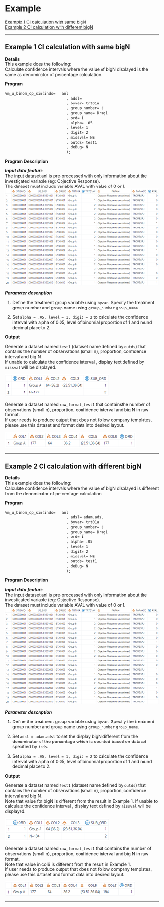 # Example

[Example 1 CI calculation with same bigN](#example-1-ci-calculation-with-same-bign)<br>
[Example 2 CI calculation with different bigN](#example-2-ci-calculation-with-different-bign)<br>

---


## Example 1 CI calculation with same bigN

**Details**<br>
This example does the following:<br>
Calculate confidence intervals where the value of bigN displayed is the same as denominator of percentage calculation.<br>

**Program**<br>

```sas
%m_u_binom_cp_sin(inds=   anl
							, adsl=
							, byvar= trt01a
							, group_number= 1
							, group_name= Drug1
							, ord= 1
							, alpha= .05
							, level= 1
							, digit= 2
							, missval= NE
							, outds= test1
							, deBug= N
							);
```
**Program Description**<br>

***Input data feature***<br>
The input dataset anl is pre-processed with only information about the investigated variable (eg: Objective Response). <br>
The dataset must include variable AVAL with value of 0 or 1. 
![Input1](input1.png)

***Parameter description***<br>
1. Define the treatment group variable using `byvar`. Specify the treatment group number and group name using `group_number` `group_name`. <br>

2. Set `alpha = .05, level = 1, digit = 2` to calculate the confidence interval with alpha of 0.05, level of binomial proportion of 1 and round decimal place to 2.<br>

**Output**<br>

Generate a dataset named `test1` (dataset name defined by `outds`) that contains the number of observations (small n), proportion, confidence interval and big N.<br>
If unable to calculate the confidence interval , display text defined by `missval` will be displayed.<br>

 ![Output1](output1.png)

Generate a dataset named `raw_format_test1` that containsthe number of observations (small n), proportion, confidence interval and big N in raw format.<br>
If user needs to produce output that does not follow company templates, please use this dataset and format data into desired layout.<br>

![Output2](output2.png)

---

## Example 2 CI calculation with different bigN

**Details**<br>
This example does the following:<br>
Calculate confidence intervals where the value of bigN displayed is different from the denominator of percentage calculation.<br>

**Program**<br>

```sas
%m_u_binom_cp_sin(inds=   anl
							, adsl= adam.adsl
							, byvar= trt01a
							, group_number= 1
							, group_name= Drug1
							, ord= 1
							, alpha= .05
							, level= 1
							, digit= 2
							, missval= NE
							, outds= test1
							, deBug= N
							);
```
**Program Description**<br>

***Input data feature***<br>
The input dataset anl is pre-processed with only information about the investigated variable (eg: Objective Response). <br>
The dataset must include variable AVAL with value of 0 or 1. 
![Input1](input1.png)

***Parameter description***<br>
1. Define the treatment group variable using `byvar`. Specify the treatment group number and group name using `group_number` `group_name`. <br>

2. Set `adsl = adam.adsl` to set the display bigN different from the denominator of the percentage which is counted based on dataset specified by `inds`.<br>

3. Set `alpha = .05, level = 1, digit = 2` to calculate the confidence interval with alpha of 0.05, level of binomial proportion of 1 and round decimal place to 2.<br>

**Output**<br>

Generate a dataset named `test1` (dataset name defined by `outds`) that contains the number of observations (small n), proportion, confidence interval and big N.<br>
Note that value for bigN is different from the result in Example 1.
If unable to calculate the confidence interval , display text defined by `missval` will be displayed.<br>

 ![Output3](output3.png)

Generate a dataset named `raw_format_test1` that contains the number of observations (small n), proportion, confidence interval and big N in raw format.<br>
Note that value in col6 is different from the result in Example 1.<br>
If user needs to produce output that does not follow company templates, please use this dataset and format data into desired layout.<br>

![Output4](output4.png)

---
